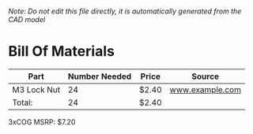 ###### Note: Do not edit this file directly, it is automatically generated from the CAD model 
# Bill Of Materials 
 |Part|Number Needed|Price|Source| 
 |----|----------|-----|-----|
|M3 Lock Nut|24|$2.40|www.example.com|
|Total: |24|$2.40| |

 3xCOG MSRP: $7.20